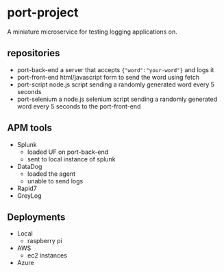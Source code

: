 # port-project
A miniature microservice for testing logging applications on.

## repositories
- port-back-end
    a server that accepts `{"word":"your-word"}` and logs it
- port-front-end
    html/javascript form to send the word using fetch
- port-script
    node.js script sending a randomly generated word every 5 seconds
- port-selenium
    a node.js selenium script sending a randomly generated word every 5 seconds to the port-front-end

## APM tools
- Splunk
    - loaded UF on port-back-end
    - sent to local instance of splunk
- DataDog
    - loaded the agent 
    - unable to send logs
- Rapid7
- GreyLog

## Deployments
- Local 
    - raspberry pi
- AWS 
    - ec2 instances
- Azure